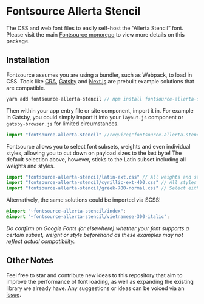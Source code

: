 # Fontsource Allerta Stencil

The CSS and web font files to easily self-host the “Allerta Stencil” font. Please visit the main [Fontsource monorepo](https://github.com/DecliningLotus/fontsource) to view more details on this package.

## Installation

Fontsource assumes you are using a bundler, such as Webpack, to load in CSS. Tools like [CRA](https://create-react-app.dev/), [Gatsby](https://www.gatsbyjs.org/) and [Next.js](https://nextjs.org/) are prebuilt example solutions that are compatible.

```javascript
yarn add fontsource-allerta-stencil // npm install fontsource-allerta-stencil
```

Then within your app entry file or site component, import it in. For example in Gatsby, you could simply import it into your `layout.js` component or `gatsby-browser.js` for limited circumstances.

```javascript
import "fontsource-allerta-stencil" //require("fontsource-allerta-stencil")
```

Fontsource allows you to select font subsets, weights and even individual styles, allowing you to cut down on payload sizes to the last byte! The default selection above, however, sticks to the Latin subset including all weights and styles.

```javascript
import "fontsource-allerta-stencil/latin-ext.css" // All weights and styles included.
import "fontsource-allerta-stencil/cyrillic-ext-400.css" // All styles included.
import "fontsource-allerta-stencil/greek-700-normal.css" // Select either normal or italic.
```

Alternatively, the same solutions could be imported via SCSS!

```scss
@import "~fontsource-allerta-stencil/index";
@import "~fontsource-allerta-stencil/vietnamese-300-italic";
```

_Do confirm on Google Fonts (or elsewhere) whether your font supports a certain subset, weight or style beforehand as these examples may not reflect actual compatibility._

## Other Notes

Feel free to star and contribute new ideas to this repository that aim to improve the performance of font loading, as well as expanding the existing library we already have. Any suggestions or ideas can be voiced via an [issue](https://github.com/DecliningLotus/fontsource/issues).
